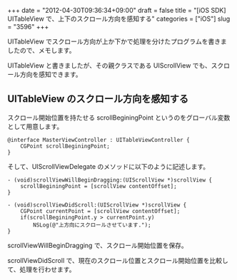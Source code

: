 +++
date = "2012-04-30T09:36:34+09:00"
draft = false
title = "[iOS SDK] UITableView で、上下のスクロール方向を感知する"
categories = ["iOS"]
slug = "3596"
+++

UITableView でスクロール方向が上か下かで処理を分けたプログラムを書きましたので、メモします。

UITableView と書きましたが、その親クラスである UIScrollView でも、スクロール方向を感知できます。

<h2>UITableView のスクロール方向を感知する</h2>

スクロール開始位置を持たせる scrollBeginingPoint というのをグローバル変数として用意します。

<pre><code>@interface MasterViewController : UITableViewController {
    CGPoint scrollBeginingPoint;
}
</code></pre>

そして、UIScrollViewDelegate のメソッドに以下のように記述します。

<pre><code>- (void)scrollViewWillBeginDragging:(UIScrollView *)scrollView {
    scrollBeginingPoint = [scrollView contentOffset];
}

- (void)scrollViewDidScroll:(UIScrollView *)scrollView {
    CGPoint currentPoint = [scrollView contentOffset];
    if(scrollBeginingPoint.y > currentPoint.y)
        NSLog(@"上方向にスクロールさせています.");
}
</code></pre>

scrollViewWillBeginDragging で、スクロール開始位置を保存。

scrollViewDidScroll で、現在のスクロール位置とスクロール開始位置を比較して、処理を行わせます。
